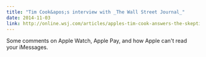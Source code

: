 ```yaml
---
title: "Tim Cook&apos;s interview with _The Wall Street Journal_"
date: 2014-11-03
link: http://online.wsj.com/articles/apples-tim-cook-answers-the-skeptics-1414962373
---
```

 Some comments on Apple Watch, Apple Pay, and how Apple can't read your iMessages.
